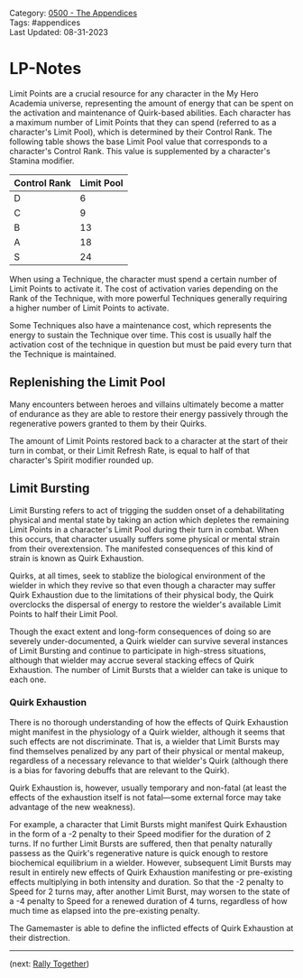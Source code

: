 Category: [0500 - The Appendices](0500%20-%20The%20Appendices.md)  
Tags: #appendices   
Last Updated: 08-31-2023  
# LP-Notes

Limit Points are a crucial resource for any character in the My Hero Academia universe, representing the amount of energy that can be spent on the activation and maintenance of Quirk-based abilities. Each character has a maximum number of Limit Points that they can spend (referred to as a character's Limit Pool), which is determined by their Control Rank. The following table shows the base Limit Pool value that corresponds to a character's Control Rank. This value is supplemented by a character's Stamina modifier.

| Control Rank | Limit Pool |
|--------------|------------|
| D            | 6          |
| C            | 9          |
| B            | 13         |
| A            | 18         |
| S            | 24         |

When using a Technique, the character must spend a certain number of Limit Points to activate it. The cost of activation varies depending on the Rank of the Technique, with more powerful Techniques generally requiring a higher number of Limit Points to activate.

Some Techniques also have a maintenance cost, which represents the energy to sustain the Technique over time. This cost is usually half the activation cost of the technique in question but must be paid every turn that the Technique is maintained.

## Replenishing the Limit Pool

Many encounters between heroes and villains ultimately become a matter of endurance as they are able to restore their energy passively through the regenerative powers granted to them by their Quirks.

The amount of Limit Points restored back to a character at the start of their turn in combat, or their Limit Refresh Rate, is equal to half of that character's Spirit modifier rounded up.

## Limit Bursting

Limit Bursting refers to act of trigging the sudden onset of a dehabilitating physical and mental state by taking an action which depletes the remaining Limit Points in a character's Limit Pool during their turn in combat. When this occurs, that character usually suffers some physical or mental strain from their overextension. The manifested consequences of this kind of strain is known as Quirk Exhaustion.

Quirks, at all times, seek to stablize the biological environment of the wielder in which they revive so that even though a character may suffer Quirk Exhaustion due to the limitations of their physical body, the Quirk overclocks the dispersal of energy to restore the wielder's available Limit Points to half their Limit Pool.

Though the exact extent and long-form consequences of doing so are severely under-documented, a Quirk wielder can survive several instances of Limit Bursting and continue to participate in high-stress situations, although that wielder may accrue several stacking effecs of Quirk Exhaustion. The number of Limit Bursts that a wielder can take is unique to each one.

### Quirk Exhaustion

There is no thorough understanding of how the effects of Quirk Exhaustion might manifest in the physiology of a Quirk wielder, although it seems that such effects are not discriminate. That is, a wielder that Limit Bursts may find themselves penalized by any part of their physical or mental makeup, regardless of a necessary relevance to that wielder's Quirk (although there is a bias for favoring debuffs that are relevant to the Quirk).

Quirk Exhaustion is, however, usually temporary and non-fatal (at least the effects of the exhaustion itself is not fatal—some external force may take advantage of the new weakness).

For example, a character that Limit Bursts might manifest Quirk Exhaustion in the form of a -2 penalty to their Speed modifier for the duration of 2 turns. If no further Limit Bursts are suffered, then that penalty naturally passess as the Quirk's regenerative nature is quick enough to restore biochemical equilibrium in a wielder. However, subsequent Limit Bursts may result in entirely new effects of Quirk Exhaustion manifesting or pre-existing effects multiplying in both intensity and duration. So that the -2 penalty to Speed for 2 turns may, after another Limit Burst, may worsen to the state of a -4 penalty to Speed for a renewed duration of 4 turns, regardless of how much time as elapsed into the pre-existing penalty.

The Gamemaster is able to define the inflicted effects of Quirk Exhaustion at their distrection.

****

(next: [Rally Together](Rally%20Together.md))


